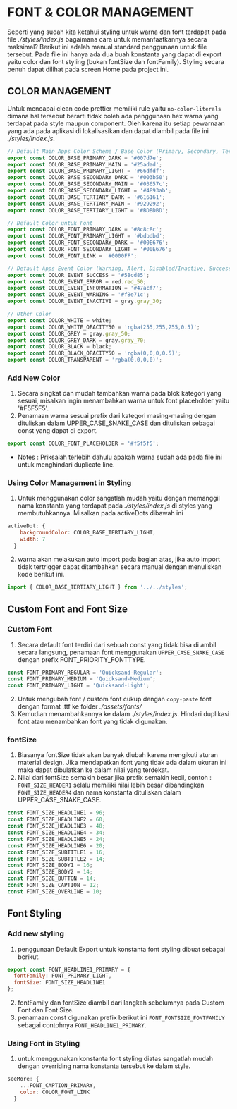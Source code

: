 # FONT & COLOR MANAGEMENT
Seperti yang sudah kita ketahui styling untuk warna dan font terdapat pada file *./styles/index.js* bagaimana cara untuk memanfaatkannya secara maksimal? Berikut ini adalah manual standard penggunaan untuk file tersebut. Pada file ini hanya ada dua buah konstanta yang dapat di export yaitu color dan font styling (bukan fontSize dan fontFamily). Styling secara penuh dapat dilihat pada screen Home pada project ini.

## COLOR MANAGEMENT
Untuk mencapai clean code prettier memiliki rule yaitu `no-color-literals` dimana hal tersebut berarti tidak boleh ada penggunaan hex warna yang terdapat pada style maupun component. Oleh karena itu setiap pewarnaan yang ada pada aplikasi di lokalisasikan dan dapat diambil pada file ini *./styles/index.js*.

```javascript
// Default Main Apps Color Scheme / Base Color (Primary, Secondary, Tertiary)
export const COLOR_BASE_PRIMARY_DARK = '#007d7e';
export const COLOR_BASE_PRIMARY_MAIN = '#25adad';
export const COLOR_BASE_PRIMARY_LIGHT = '#66dfdf';
export const COLOR_BASE_SECONDARY_DARK = '#003b50';
export const COLOR_BASE_SECONDARY_MAIN = '#03657c';
export const COLOR_BASE_SECONDARY_LIGHT = '#4893ab';
export const COLOR_BASE_TERTIARY_DARK = '#616161';
export const COLOR_BASE_TERTIARY_MAIN = '#929292';
export const COLOR_BASE_TERTIARY_LIGHT = '#BDBDBD';

// Default Color untuk Font
export const COLOR_FONT_PRIMARY_DARK = '#8c8c8c';
export const COLOR_FONT_PRIMARY_LIGHT = '#bdbdbd';
export const COLOR_FONT_SECONDARY_DARK = '#00E676';
export const COLOR_FONT_SECONDARY_LIGHT = '#00E676';
export const COLOR_FONT_LINK = '#0000FF';

// Default Apps Event Color (Warning, Alert, Disabled/Inactive, Success, Error, & etc)
export const COLOR_EVENT_SUCCESS = '#58cd85';
export const COLOR_EVENT_ERROR = red.red_50;
export const COLOR_EVENT_INFORMATION = '#47acf7';
export const COLOR_EVENT_WARNING = '#f8e71c';
export const COLOR_EVENT_INACTIVE = gray.gray_30;

// Other Color
export const COLOR_WHITE = white;
export const COLOR_WHITE_OPACITY50 = 'rgba(255,255,255,0.5)';
export const COLOR_GREY = gray.gray_50;
export const COLOR_GREY_DARK = gray.gray_70;
export const COLOR_BLACK = black;
export const COLOR_BLACK_OPACITY50 = 'rgba(0,0,0,0.5)';
export const COLOR_TRANSPARENT = 'rgba(0,0,0,0)';
```
### Add New Color
1. Secara singkat dan mudah tambahkan warna pada blok kategori yang sesuai, misalkan ingin menambahkan warna untuk font placeholder yaitu '#F5F5F5'.
2. Penamaan warna sesuai prefix dari kategori masing-masing dengan dituliskan dalam UPPER_CASE_SNAKE_CASE dan dituliskan sebagai const yang dapat di export.

```javascript
export const COLOR_FONT_PLACEHOLDER = '#f5f5f5';
```

* Notes : Priksalah terlebih dahulu apakah warna sudah ada pada file ini untuk menghindari duplicate line.
### Using Color Management in Styling
1. Untuk menggunakan color sangatlah mudah yaitu dengan memanggil nama konstanta yang terdapat pada *./styles/index.js* di styles yang membutuhkannya. Misalkan pada activeDots dibawah ini

```javascript
activeDot: {
    backgroundColor: COLOR_BASE_TERTIARY_LIGHT,
    width: 7
  }
```
2. warna akan melakukan auto import pada bagian atas, jika auto import tidak tertrigger dapat ditambahkan secara manual dengan menuliskan kode berikut ini.
```javascript
import { COLOR_BASE_TERTIARY_LIGHT } from '../../styles';
```
## Custom Font and Font Size
### Custom Font
1. Secara default font terdiri dari sebuah const yang tidak bisa di ambil secara langsung, penamaan font menggunakan `UPPER_CASE_SNAKE_CASE` dengan prefix FONT_PRIORITY_FONTTYPE.
```javascript
const FONT_PRIMARY_REGULAR = 'Quicksand-Regular';
const FONT_PRIMARY_MEDIUM = 'Quicksand-Medium';
const FONT_PRIMARY_LIGHT = 'Quicksand-Light';
```
2. Untuk mengubah font / custom font cukup dengan `copy-paste` font dengan format .ttf ke folder *./assets/fonts/*
3. Kemudian menambahkannya ke dalam *./styles/index.js*. Hindari duplikasi font atau menambahkan font yang tidak digunakan.
### fontSize
1. Biasanya fontSize tidak akan banyak diubah karena mengikuti aturan material design. Jika mendapatkan font yang tidak ada dalam ukuran ini maka dapat dibulatkan ke dalam nilai yang terdekat.
2. Nilai dari fontSize semakin besar jika prefix semakin kecil, contoh : `FONT_SIZE_HEADER1` selalu memiliki nilai lebih besar dibandingkan `FONT_SIZE_HEADER4` dan nama konstanta dituliskan dalam UPPER_CASE_SNAKE_CASE.
``` javascript
const FONT_SIZE_HEADLINE1 = 96;
const FONT_SIZE_HEADLINE2 = 60;
const FONT_SIZE_HEADLINE3 = 48;
const FONT_SIZE_HEADLINE4 = 34;
const FONT_SIZE_HEADLINE5 = 24;
const FONT_SIZE_HEADLINE6 = 20;
const FONT_SIZE_SUBTITLE1 = 16;
const FONT_SIZE_SUBTITLE2 = 14;
const FONT_SIZE_BODY1 = 16;
const FONT_SIZE_BODY2 = 14;
const FONT_SIZE_BUTTON = 14;
const FONT_SIZE_CAPTION = 12;
const FONT_SIZE_OVERLINE = 10;
```
## Font Styling
### Add new styling 
1. penggunaan Default Export untuk konstanta font styling dibuat sebagai berikut.
```javascript
export const FONT_HEADLINE1_PRIMARY = {
  fontFamily: FONT_PRIMARY_LIGHT,
  fontSize: FONT_SIZE_HEADLINE1
};
```
2. fontFamily dan fontSize diambil dari langkah sebelumnya pada Custom Font dan Font Size.
3. penamaan const digunakan prefix berikut ini `FONT_FONTSIZE_FONTFAMILY` sebagai contohnya `FONT_HEADLINE1_PRIMARY`.
### Using Font in Styling
1. untuk menggunakan konstanta font styling diatas sangatlah mudah dengan overriding nama konstanta tersebut ke dalam style.
```javascript
seeMore: {
    ...FONT_CAPTION_PRIMARY,
    color: COLOR_FONT_LINK
  }
``` 
